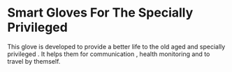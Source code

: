 # Smart Gloves For The Specially Privileged
This glove is developed to provide a better life to the old aged and specially privileged . It helps them for communication , health monitoring and to travel by themself.
